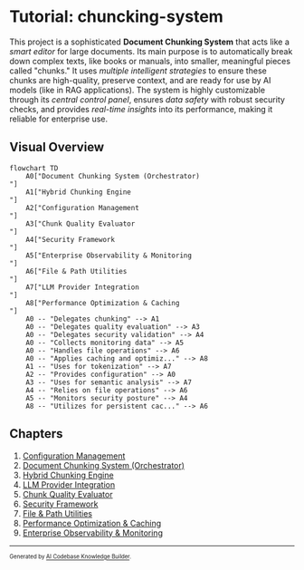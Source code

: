 # Tutorial: chuncking-system

This project is a sophisticated **Document Chunking System** that acts like a *smart editor* for large documents. Its main purpose is to automatically break down complex texts, like books or manuals, into smaller, meaningful pieces called "chunks." It uses *multiple intelligent strategies* to ensure these chunks are high-quality, preserve context, and are ready for use by AI models (like in RAG applications). The system is highly customizable through its *central control panel*, ensures *data safety* with robust security checks, and provides *real-time insights* into its performance, making it reliable for enterprise use.


## Visual Overview

```mermaid
flowchart TD
    A0["Document Chunking System (Orchestrator)
"]
    A1["Hybrid Chunking Engine
"]
    A2["Configuration Management
"]
    A3["Chunk Quality Evaluator
"]
    A4["Security Framework
"]
    A5["Enterprise Observability & Monitoring
"]
    A6["File & Path Utilities
"]
    A7["LLM Provider Integration
"]
    A8["Performance Optimization & Caching
"]
    A0 -- "Delegates chunking" --> A1
    A0 -- "Delegates quality evaluation" --> A3
    A0 -- "Delegates security validation" --> A4
    A0 -- "Collects monitoring data" --> A5
    A0 -- "Handles file operations" --> A6
    A0 -- "Applies caching and optimiz..." --> A8
    A1 -- "Uses for tokenization" --> A7
    A2 -- "Provides configuration" --> A0
    A3 -- "Uses for semantic analysis" --> A7
    A4 -- "Relies on file operations" --> A6
    A5 -- "Monitors security posture" --> A4
    A8 -- "Utilizes for persistent cac..." --> A6
```

## Chapters

1. [Configuration Management
](01_configuration_management_.md)
2. [Document Chunking System (Orchestrator)
](02_document_chunking_system__orchestrator__.md)
3. [Hybrid Chunking Engine
](03_hybrid_chunking_engine_.md)
4. [LLM Provider Integration
](04_llm_provider_integration_.md)
5. [Chunk Quality Evaluator
](05_chunk_quality_evaluator_.md)
6. [Security Framework
](06_security_framework_.md)
7. [File & Path Utilities
](07_file___path_utilities_.md)
8. [Performance Optimization & Caching
](08_performance_optimization___caching_.md)
9. [Enterprise Observability & Monitoring
](09_enterprise_observability___monitoring_.md)

---

<sub><sup>Generated by [AI Codebase Knowledge Builder](https://github.com/The-Pocket/Tutorial-Codebase-Knowledge).</sup></sub>

